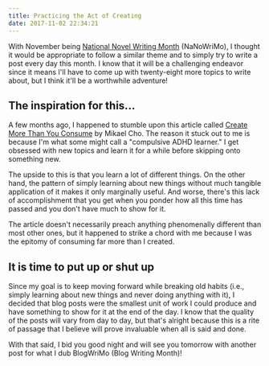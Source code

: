 ```yaml
---
title: Practicing the Act of Creating
date: 2017-11-02 22:34:21
---
```


With November being [National Novel Writing Month](https://nanowrimo.org/) (NaNoWriMo), I thought it would be appropriate to follow a similar theme and to simply try to write a post every day this month. I know that it will be a challenging endeavor since it means I'll have to come up with twenty-eight more topics to write about, but I think it'll be a worthwhile adventure!

<!-- more -->

## The inspiration for this...

A few months ago, I happened to stumble upon this article called [Create More Than You Consume](https://medium.com/swlh/create-more-than-you-consume-9c1bc89dc71d) by Mikael Cho. The reason it stuck out to me is because I'm what some might call a "compulsive ADHD learner." I get obsessed with new topics and learn it for a while before skipping onto something new.

The upside to this is that you learn a lot of different things. On the other hand, the pattern of simply learning about new things without much tangible application of it makes it only marginally useful. And worse, there's this lack of accomplishment that you get when you ponder how all this time has passed and you don't have much to show for it.

The article doesn't necessarily preach anything phenomenally different than most other ones, but it happened to strike a chord with me because I was the epitomy of consuming far more than I created.

## It is time to put up or shut up

Since my goal is to keep moving forward while breaking old habits (i.e., simply learning about new things and never doing anything with it), I decided that blog posts were the smallest unit of work I could produce and have something to show for it at the end of the day. I know that the quality of the posts will vary from day to day, but that's alright because this is a rite of passage that I believe will prove invaluable when all is said and done.

With that said, I bid you good night and will see you tomorrow with another post for what I dub BlogWriMo (Blog Writing Month)!
